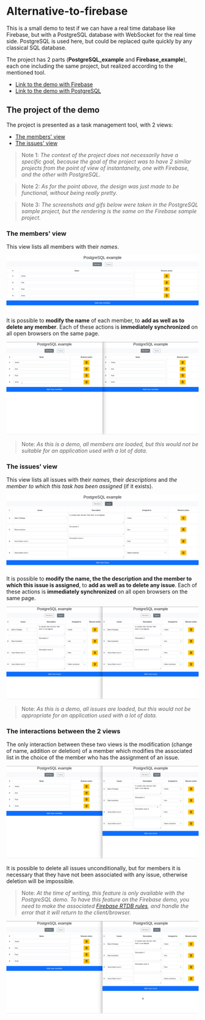 # **Alternative-to-firebase**

This is a small demo to test if we can have a real time database like Firebase, but with a PostgreSQL database with WebSocket for the real time side. PostgreSQL is used here, but could be replaced quite quickly by any classical SQL database.

The project has 2 parts (**PostgreSQL_example** and **Firebase_example**), each one including the same project, but realized according to the mentioned tool.

- [Link to the demo with Firebase](Firebase_example/README.md)
- [Link to the demo with PostgreSQL](PostgreSQL_example/README.md)

## **The project of the demo**

The project is presented as a task management tool, with 2 views: 
- [The members' view](#the-members-view)
- [The issues' view](#the-issues-view)

> Note 1: *The context of the project does not necessarily have a specific goal, because the goal of the project was to have 2 similar projects from the point of view of instantaneity, one with Firebase, and the other with PostgreSQL.*

> Note 2: *As for the point above, the design was just made to be functional, without being really pretty.*

> Note 3: *The screenshots and gifs below were taken in the PostgreSQL sample project, but the rendering is the same on the Firebase sample project.*

### **The members' view**

This view lists all members with their *names*.

![The members' view](images/MembersView.png)

It is possible to **modify the name** of each member, to **add as well as to delete any member**. Each of these actions is **immediately synchronized** on all open browsers on the same page.

![Possible actions on members' view and its immediate synchronization on another browser](images/PossibleActionsMembersView.gif)

> Note: *As this is a demo, all members are loaded, but this would not be suitable for an application used with a lot of data.*

### **The issues' view**

This view lists all issues with their *names*, their *descriptions* and *the member to which this task has been assigned* (if it exists).

![The members' view](images/IssuesView.png)

It is possible to **modify the name, the the description and the member to which this issue is assigned**, to **add as well as to delete any issue**. Each of these actions is **immediately synchronized** on all open browsers on the same page.

![Possible actions on issues' view and its immediate synchronization on another browser](images/PossibleActionsIssuesView.gif)

> Note: *As this is a demo, all issues are loaded, but this would not be appropriate for an application used with a lot of data.*

### **The interactions between the 2 views**

The only interaction between these two views is the modification (change of name, addition or deletion) of a member which modifies the associated list in the choice of the member who has the assignment of an issue.

![Interraction between views](images/InterractionBetweenViews.gif)

It is possible to delete all issues unconditionally, but for members it is necessary that they have not been associated with any issue, otherwise deletion will be impossible.

> Note: *At the time of writing, this feature is only available with the PostgreSQL demo. To have this feature on the Firebase demo, you need to make the associated [Firebase RTDB rules](https://firebase.google.com/docs/database/security), and handle the error that it will return to the client/browser.*

![Error when deleting members](images/ErrorWhenDeletingMembers.gif)

